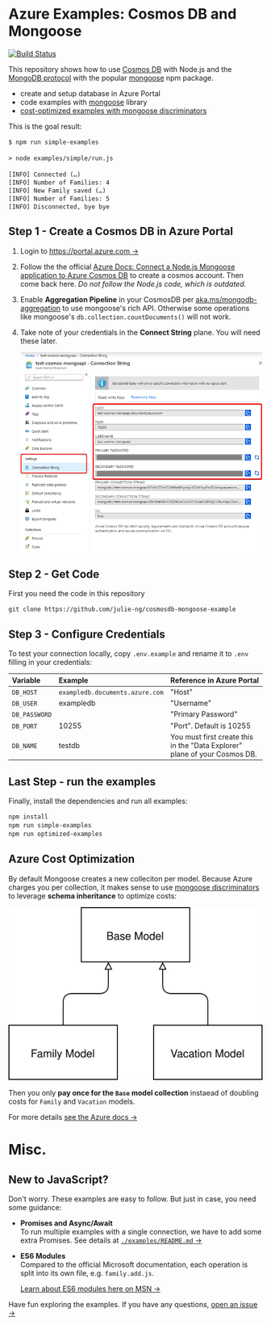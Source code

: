 # Azure Examples: Cosmos DB and Mongoose

[![Build Status](https://dev.azure.com/julie-msft/cosmosdb-mongoose-example/_apis/build/status/julie-ng.cosmosdb-mongoose-example?branchName=master)](https://dev.azure.com/julie-msft/cosmosdb-mongoose-example/_build/latest?definitionId=1&branchName=master)

This repository shows how to use [Cosmos DB](https://docs.microsoft.com/en-us/azure/cosmos-db/) with Node.js and the [MongoDB protocol](https://docs.microsoft.com/en-us/azure/cosmos-db/mongodb-introduction) with the popular [mongoose](https://www.npmjs.com/package/mongoose) npm package.

- create and setup database in Azure Portal
- code examples with [mongoose](https://www.npmjs.com/package/mongoose) library
- [cost-optimized examples with mongoose discriminators](#azure-cost-optimization)

This is the goal result:

```
$ npm run simple-examples

> node examples/simple/run.js

[INFO] Connected (…)
[INFO] Number of Families: 4
[INFO] New Family saved (…)
[INFO] Number of Families: 5
[INFO] Disconnected, bye bye
```

## Step 1 - Create a Cosmos DB in Azure Portal

1. Login to [https://portal.azure.com &rarr;](https://portal.azure.com)

2. Follow the the official [Azure Docs: Connect a Node.js Mongoose application to Azure Cosmos DB](https://docs.microsoft.com/en-us/azure/cosmos-db/mongodb-mongoose) to create a cosmos account. Then come back here. *Do not follow the Node.js code, which is outdated.*

3. Enable **Aggregation Pipeline** in your CosmosDB per [aka.ms/mongodb-aggregation](https://aka.ms/mongodb-aggregation) to use mongoose's rich API.
	Otherwise some operations like mongoose's `db.collection.countDocuments()` will not work.


4. Take note of your credentials in the **Connect String** plane. You will need these later.

	![Cosmos DB Credentials](./images/cosmos-connection-string.png)

## Step 2 - Get Code 

First you need the code in this repository

```
git clone https://github.com/julie-ng/cosmosdb-mongoose-example
```

## Step 3 - Configure Credentials

To test your connection locally, copy `.env.example` and rename it to `.env` filling in your credentials:

| Variable | Example | Reference in Azure Portal
|:--|:--|:--|
| `DB_HOST` | `exampledb.documents.azure.com` | "Host" |
| `DB_USER` | exampledb | "Username" |
| `DB_PASSWORD` |  | "Primary Password" |
| `DB_PORT` | 10255 | "Port". Default is 10255 |
| `DB_NAME` | testdb | You must first create this in the "Data Explorer" plane of your Cosmos DB.|

## Last Step - run the examples

Finally, install the dependencies and run all examples:

```bash
npm install
npm run simple-examples
npm run optimized-examples
```

## Azure Cost Optimization

By default Mongoose creates a new colleciton per model. Because Azure charges you per collection, it makes sense to use [mongoose discriminators](https://mongoosejs.com/docs/discriminators.html) to leverage **schema inheritance** to optimize costs:

![](./images/cost-optimized-collections.svg)

Then you only **pay once for the `Base` model collection** instaead of doubling costs for `Family` and `Vacation` models.

For more details [see the Azure docs &rarr;](https://docs.microsoft.com/en-us/azure/cosmos-db/mongodb-mongoose#caveats-to-using-mongoose-with-cosmos-db)

# Misc.

## New to JavaScript?

Don't worry. These examples are easy to follow. But just in case, you need some guidance:

- **Promises and Async/Await**  
	To run multiple examples with a single connection, we have to add some extra Promises. See details at [`./examples/README.md` &rarr;](./examples/README.md)

- **ES6 Modules**  
	Compared to the official Microsoft documentation, each operation is split into its own file, e.g. `family.add.js`. 
	
	[Learn about ES6 modules here on MSN &rarr;](https://developer.mozilla.org/en-US/docs/Web/JavaScript/Guide/Modules)

Have fun exploring the examples. If you have any questions, [open an issue &rarr;](./issues)